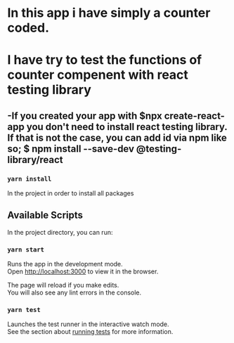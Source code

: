 # In this app i have simply a counter coded.
# I have try to test the functions of counter compenent with react testing library
  -If you created your app with $npx create-react-app you don't need to install react testing library. If that is not the case, 
you can add id via npm like so;
$ npm install --save-dev @testing-library/react
-----------------------------------------------------------------------------------------------------------------------

### `yarn install`

In the project in order to install all packages


## Available Scripts

In the project directory, you can run:

### `yarn start`

Runs the app in the development mode.\
Open [http://localhost:3000](http://localhost:3000) to view it in the browser.

The page will reload if you make edits.\
You will also see any lint errors in the console.

### `yarn test`

Launches the test runner in the interactive watch mode.\
See the section about [running tests](https://facebook.github.io/create-react-app/docs/running-tests) for more information.



